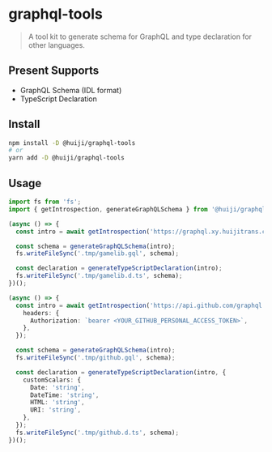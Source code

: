 # graphql-tools

> A tool kit to generate schema for GraphQL and type declaration for other languages.

## Present Supports

- GraphQL Schema (IDL format)
- TypeScript Declaration

## Install

```bash
npm install -D @huiji/graphql-tools
# or
yarn add -D @huiji/graphql-tools
```

## Usage

```typescript
import fs from 'fs';
import { getIntrospection, generateGraphQLSchema } from '@huiji/graphql-tools';

(async () => {
  const intro = await getIntrospection('https://graphql.xy.huijitrans.com/graphql');

  const schema = generateGraphQLSchema(intro);
  fs.writeFileSync('.tmp/gamelib.gql', schema);

  const declaration = generateTypeScriptDeclaration(intro);
  fs.writeFileSync('.tmp/gamelib.d.ts', schema);
})();

(async () => {
  const intro = await getIntrospection('https://api.github.com/graphql', {
    headers: {
      Authorization: `bearer <YOUR_GITHUB_PERSONAL_ACCESS_TOKEN>`,
    },
  });

  const schema = generateGraphQLSchema(intro);
  fs.writeFileSync('.tmp/github.gql', schema);

  const declaration = generateTypeScriptDeclaration(intro, {
    customScalars: {
      Date: 'string',
      DateTime: 'string',
      HTML: 'string',
      URI: 'string',
    },
  });
  fs.writeFileSync('.tmp/github.d.ts', schema);
})();
```
